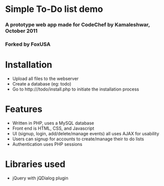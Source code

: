 # Simple To-Do list demo
### A prototype web app made for CodeChef by Kamaleshwar, October 2011
### Forked by FoxUSA


# Installation
- Upload all files to the webserver
- Create a database (eg: todo)
- Go to http://<your domain>/todo/install.php to initiate the installation process

# Features
- Written in PHP, uses a MySQL database
- Front end is HTML, CSS, and Javascript
- UI (signup, login, add/delete/manage events) all uses AJAX for usability
- Users can signup for accounts to create/manage their to do lists
- Authentication uses PHP sessions

# Libraries used
- jQuery with jQDialog plugin
